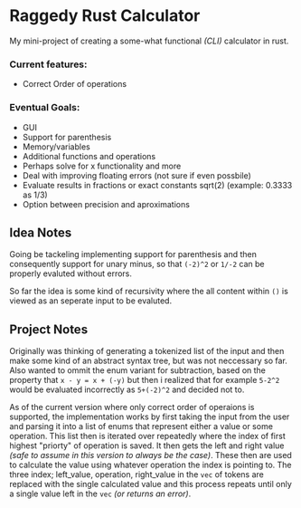 # Raggedy Rust Calculator

My mini-project of creating a some-what functional *(CLI)* calculator in rust.

### Current features:
- Correct Order of operations

### Eventual Goals: 
- GUI
- Support for parenthesis
- Memory/variables
- Additional functions and operations
- Perhaps solve for x functionality and more
- Deal with improving floating errors (not sure if even possbile) 
- Evaluate results in fractions or exact constants sqrt(2) (example: 0.3333 as 1/3)
- Option between precision and aproximations


## Idea Notes

Going be tackeling implementing support for parenthesis and then consequently support for unary minus, so that `(-2)^2` or `1/-2` can be properly evaluted without errors.

So far the idea is some kind of recursivity where the all content within `()` is viewed as an seperate input to be evaluted.


## Project Notes

Originally was thinking of generating a tokenized list of the input and then make some kind of an abstract syntax tree, but was not neccessary so far.
Also wanted to ommit the enum variant for subtraction, based on the property that `x - y = x + (-y)` but then i realized that for example `5-2^2` would be evaluated incorrectly as `5+(-2)^2` and decided not to.

As of the current version where only correct order of operaions is supported, the implementation works by first taking the input from the user and parsing it into a list of enums that represent either a value or some operation. This list then is iterated over repeatedly where the index of first highest "priorty" of operation is saved. It then gets the left and right value *(safe to assume in this version to always be the case)*. These then are used to calculate the value using whatever operation the index is pointing to.
The three index; left_value, operation, right_value in the `vec` of tokens are replaced with the single calculated value and this process repeats until only a single value left in the `vec` *(or returns an error)*. 


